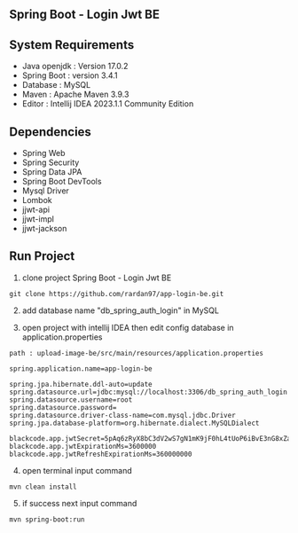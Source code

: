 ## Spring Boot - Login Jwt BE

## System Requirements

- Java openjdk : Version 17.0.2
- Spring Boot : version 3.4.1
- Database : MySQL
- Maven : Apache Maven 3.9.3
- Editor : Intellij IDEA 2023.1.1 Community Edition

## Dependencies

- Spring Web
- Spring Security
- Spring Data JPA
- Spring Boot DevTools
- Mysql Driver
- Lombok
- jjwt-api
- jjwt-impl
- jjwt-jackson

## Run Project

1. clone project Spring Boot - Login Jwt BE
```
git clone https://github.com/rardan97/app-login-be.git
```
2. add database name "db_spring_auth_login" in MySQL

3. open project with intellij IDEA then edit config database in application.properties
```
path : upload-image-be/src/main/resources/application.properties
```

```
spring.application.name=app-login-be

spring.jpa.hibernate.ddl-auto=update
spring.datasource.url=jdbc:mysql://localhost:3306/db_spring_auth_login
spring.datasource.username=root
spring.datasource.password=
spring.datasource.driver-class-name=com.mysql.jdbc.Driver
spring.jpa.database-platform=org.hibernate.dialect.MySQLDialect

blackcode.app.jwtSecret=5pAq6zRyX8bC3dV2wS7gN1mK9jF0hL4tUoP6iBvE3nG8xZaQrY7cW2fA
blackcode.app.jwtExpirationMs=3600000
blackcode.app.jwtRefreshExpirationMs=360000000

```

4. open terminal input command
```
mvn clean install 
```
5. if success next input command
```
mvn spring-boot:run
```